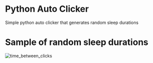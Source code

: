 # Python Auto Clicker 

Simple python auto clicker that generates random sleep durations

# Sample of random sleep durations


![time_between_clicks](https://github.com/0x7f9/auto-clicker/assets/141240295/f4fa22e0-adf4-4a2e-8a71-68a41482b390)
